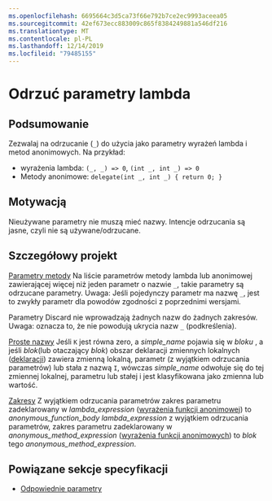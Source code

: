 ```yaml
---
ms.openlocfilehash: 6695664c3d5ca73f66e792b7ce2ec9993aceea05
ms.sourcegitcommit: 42ef673ecc883009c865f8384249881a546df216
ms.translationtype: MT
ms.contentlocale: pl-PL
ms.lasthandoff: 12/14/2019
ms.locfileid: "79485155"
---
```

# <a name="lambda-discard-parameters"></a>Odrzuć parametry lambda

## <a name="summary"></a>Podsumowanie

Zezwalaj na odrzucanie (`_`) do użycia jako parametry wyrażeń lambda i metod anonimowych.
Na przykład:
- wyrażenia lambda: `(_, _) => 0`, `(int _, int _) => 0`
- Metody anonimowe: `delegate(int _, int _) { return 0; }`

## <a name="motivation"></a>Motywacją

Nieużywane parametry nie muszą mieć nazwy. Intencje odrzucania są jasne, czyli nie są używane/odrzucane.

## <a name="detailed-design"></a>Szczegółowy projekt

[Parametry metody](https://github.com/dotnet/csharplang/blob/master/spec/classes.md#method-parameters) Na liście parametrów metody lambda lub anonimowej zawierającej więcej niż jeden parametr o nazwie `_`, takie parametry są odrzucane parametry.
Uwaga: Jeśli pojedynczy parametr ma nazwę `_`, jest to zwykły parametr dla powodów zgodności z poprzednimi wersjami.

Parametry Discard nie wprowadzają żadnych nazw do żadnych zakresów.
Uwaga: oznacza to, że nie powodują ukrycia nazw `_` (podkreślenia).

[Proste nazwy](https://github.com/dotnet/csharplang/blob/master/spec/expressions.md#simple-names) Jeśli `K` jest równa zero, a *simple_name* pojawia się w *bloku* , a jeśli *blok*(lub otaczający *blok*) obszar deklaracji zmiennych lokalnych ([deklaracji](basic-concepts.md#declarations)) zawiera zmienną lokalną, parametr (z wyjątkiem odrzucania parametrów) lub stała z nazwą `I`, wówczas *simple_name* odwołuje się do tej zmiennej lokalnej, parametru lub stałej i jest klasyfikowana jako zmienna lub wartość.

[Zakresy](https://github.com/dotnet/csharplang/blob/master/spec/basic-concepts.md#scopes) Z wyjątkiem odrzucania parametrów zakres parametru zadeklarowany w *lambda_expression* ([wyrażenia funkcji anonimowej](expressions.md#anonymous-function-expressions)) to *anonymous_function_body* *lambda_expression* z wyjątkiem odrzucania parametrów, zakres parametru zadeklarowany w *anonymous_method_expression* ([wyrażenia funkcji anonimowych](expressions.md#anonymous-function-expressions)) to *blok* tego *anonymous_method_expression*.

## <a name="related-spec-sections"></a>Powiązane sekcje specyfikacji
- [Odpowiednie parametry](https://github.com/dotnet/csharplang/blob/master/spec/expressions.md#corresponding-parameters)

